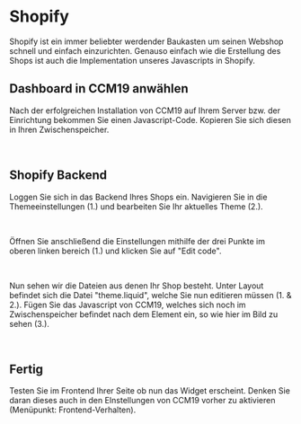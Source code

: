 # Shopify

Shopify ist ein immer beliebter werdender Baukasten um seinen Webshop schnell und einfach einzurichten. Genauso einfach wie die Erstellung des Shops ist auch die Implementation unseres Javascripts in Shopify.

## Dashboard in CCM19 anwählen

Nach der erfolgreichen Installation von CCM19 auf Ihrem Server bzw. der Einrichtung bekommen Sie einen Javascript-Code. Kopieren Sie sich diesen in Ihren Zwischenspeicher.

<br>

## Shopify Backend

Loggen Sie sich in das Backend Ihres Shops ein. Navigieren Sie in die Themeeinstellungen (1.) und bearbeiten Sie Ihr aktuelles Theme (2.).

<br>

Öffnen Sie anschließend die Einstellungen mithilfe der drei Punkte im oberen linken bereich (1.) und klicken Sie auf "Edit code".

<br>

Nun sehen wir die Dateien aus denen Ihr Shop besteht. Unter Layout befindet sich die Datei "theme.liquid", welche Sie nun editieren müssen (1. & 2.). Fügen Sie das Javascript von CCM19, welches sich noch im Zwischenspeicher befindet nach dem Element ein, so wie hier im Bild zu sehen (3.).

<br>

## Fertig

Testen Sie im Frontend Ihrer Seite ob nun das Widget erscheint. Denken Sie daran dieses auch in den EInstellungen von CCM19 vorher zu aktivieren (Menüpunkt: Frontend-Verhalten).
